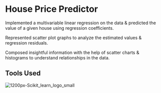 # House Price Predictor

Implemented a multivariable linear regression on the data & predicted the value of a given house using regression coefficients. 

Represented scatter plot graphs to analyze the estimated values & regression residuals.

Composed insightful information with the help of scatter charts & histograms to understand relationships in the data.

## Tools Used

![1200px-Scikit_learn_logo_small](https://user-images.githubusercontent.com/94376039/149968268-3bba194b-1d37-491c-b68a-633561bcadf7.png)
